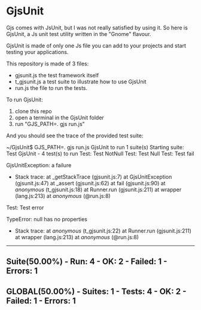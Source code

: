 GjsUnit
=======

Gjs comes with JsUnit, but I was not really satisfied by using it. So here is GjsUnit, a Js unit test utility written in the "Gnome" flavour.

GjsUnit is made of only one Js file you can add to your projects and start testing your applications.

This repository is made of 3 files:
- gjsunit.js the test framework itself
- t_gjsunit.js a test suite to illustrate how to use GjsUnit
- run.js the file to run the tests.

To run GjsUnit:
1. clone this repo
2. open a terminal in the GjsUnit folder
3. run "GJS_PATH=. gjs run.js"

And you should see the trace of the provided test suite:

~/GjsUnit$ GJS_PATH=. gjs run.js
GjsUnit to run 1 suite(s)
Starting suite: Test GjsUnit - 4 test(s) to run
Test: Test NotNull
Test: Test Null
Test: Test fail

GjsUnitException: a failure
- Stack trace:
 at _getStackTrace (gjsunit.js:7)
 at GjsUnitException (gjsunit.js:47)
 at _assert (gjsunit.js:62)
 at fail (gjsunit.js:90)
 at _anonymous_ (t_gjsunit.js:18)
 at Runner.run (gjsunit.js:211)
 at wrapper (lang.js:213)
 at _anonymous_ (@run.js:8)

Test: Test error

TypeError: null has no properties
- Stack trace:
 at _anonymous_ (t_gjsunit.js:22)
 at Runner.run (gjsunit.js:211)
 at wrapper (lang.js:213)
 at _anonymous_ (@run.js:8)

------------------------------------------------------
Suite(50.00%) - Run: 4 - OK: 2 - Failed: 1 - Errors: 1
---------------------------------------------------------------------
GLOBAL(50.00%) - Suites: 1 - Tests: 4 - OK: 2 - Failed: 1 - Errors: 1
---------------------------------------------------------------------

